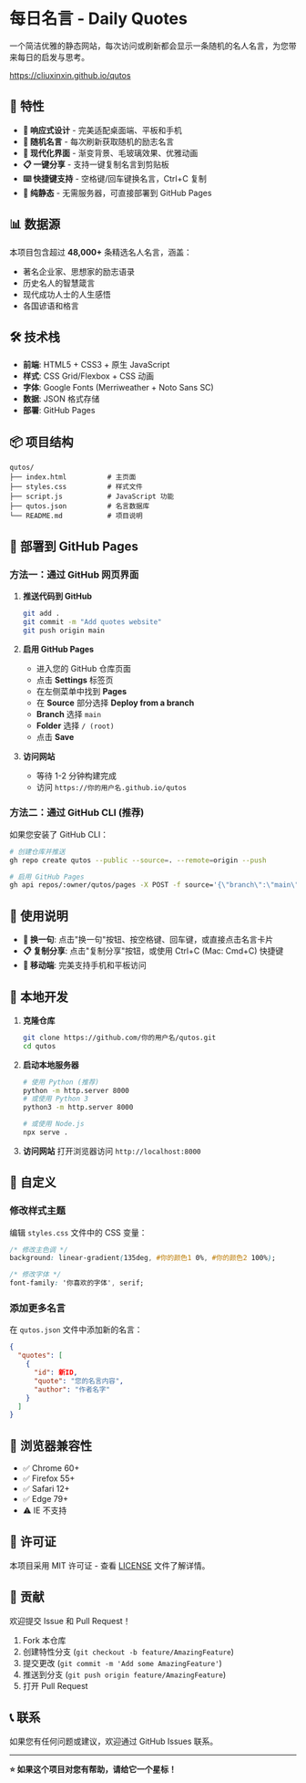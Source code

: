 # 每日名言 - Daily Quotes

一个简洁优雅的静态网站，每次访问或刷新都会显示一条随机的名人名言，为您带来每日的启发与思考。

https://cliuxinxin.github.io/qutos

## 🌟 特性

- **📱 响应式设计** - 完美适配桌面端、平板和手机
- **🎲 随机名言** - 每次刷新获取随机的励志名言
- **🎨 现代化界面** - 渐变背景、毛玻璃效果、优雅动画
- **📋 一键分享** - 支持一键复制名言到剪贴板
- **⌨️ 快捷键支持** - 空格键/回车键换名言，Ctrl+C 复制
- **🚀 纯静态** - 无需服务器，可直接部署到 GitHub Pages

## 📊 数据源

本项目包含超过 **48,000+** 条精选名人名言，涵盖：
- 著名企业家、思想家的励志语录
- 历史名人的智慧箴言
- 现代成功人士的人生感悟
- 各国谚语和格言

## 🛠️ 技术栈

- **前端**: HTML5 + CSS3 + 原生 JavaScript
- **样式**: CSS Grid/Flexbox + CSS 动画
- **字体**: Google Fonts (Merriweather + Noto Sans SC)
- **数据**: JSON 格式存储
- **部署**: GitHub Pages

## 📦 项目结构

```
qutos/
├── index.html          # 主页面
├── styles.css          # 样式文件  
├── script.js           # JavaScript 功能
├── qutos.json          # 名言数据库
└── README.md           # 项目说明
```

## 🚀 部署到 GitHub Pages

### 方法一：通过 GitHub 网页界面

1. **推送代码到 GitHub**
   ```bash
   git add .
   git commit -m "Add quotes website"
   git push origin main
   ```

2. **启用 GitHub Pages**
   - 进入您的 GitHub 仓库页面
   - 点击 **Settings** 标签页
   - 在左侧菜单中找到 **Pages**
   - 在 **Source** 部分选择 **Deploy from a branch**
   - **Branch** 选择 `main`
   - **Folder** 选择 `/ (root)`
   - 点击 **Save**

3. **访问网站**
   - 等待 1-2 分钟构建完成
   - 访问 `https://你的用户名.github.io/qutos`

### 方法二：通过 GitHub CLI (推荐)

如果您安装了 GitHub CLI：

```bash
# 创建仓库并推送
gh repo create qutos --public --source=. --remote=origin --push

# 启用 GitHub Pages
gh api repos/:owner/qutos/pages -X POST -f source='{\"branch\":\"main\",\"path\":\"/\"}'
```

## 🎯 使用说明

- **🔄 换一句**: 点击"换一句"按钮、按空格键、回车键，或直接点击名言卡片
- **📋 复制分享**: 点击"复制分享"按钮，或使用 Ctrl+C (Mac: Cmd+C) 快捷键
- **📱 移动端**: 完美支持手机和平板访问

## 🔧 本地开发

1. **克隆仓库**
   ```bash
   git clone https://github.com/你的用户名/qutos.git
   cd qutos
   ```

2. **启动本地服务器**
   ```bash
   # 使用 Python (推荐)
   python -m http.server 8000
   # 或使用 Python 3
   python3 -m http.server 8000
   
   # 或使用 Node.js
   npx serve .
   ```

3. **访问网站**
   打开浏览器访问 `http://localhost:8000`

## 🎨 自定义

### 修改样式主题

编辑 `styles.css` 文件中的 CSS 变量：

```css
/* 修改主色调 */
background: linear-gradient(135deg, #你的颜色1 0%, #你的颜色2 100%);

/* 修改字体 */
font-family: '你喜欢的字体', serif;
```

### 添加更多名言

在 `qutos.json` 文件中添加新的名言：

```json
{
  "quotes": [
    {
      "id": 新ID,
      "quote": "您的名言内容",
      "author": "作者名字"
    }
  ]
}
```

## 📝 浏览器兼容性

- ✅ Chrome 60+
- ✅ Firefox 55+  
- ✅ Safari 12+
- ✅ Edge 79+
- ⚠️ IE 不支持

## 📄 许可证

本项目采用 MIT 许可证 - 查看 [LICENSE](LICENSE) 文件了解详情。

## 🤝 贡献

欢迎提交 Issue 和 Pull Request！

1. Fork 本仓库
2. 创建特性分支 (`git checkout -b feature/AmazingFeature`)
3. 提交更改 (`git commit -m 'Add some AmazingFeature'`)
4. 推送到分支 (`git push origin feature/AmazingFeature`)
5. 打开 Pull Request

## 📞 联系

如果您有任何问题或建议，欢迎通过 GitHub Issues 联系。

---

**⭐ 如果这个项目对您有帮助，请给它一个星标！**
